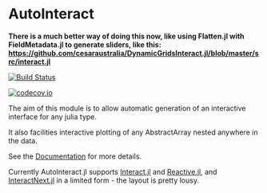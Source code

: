 # AutoInteract

__There is a much better way of doing this now, like using Flatten.jl with FieldMetadata.jl to generate sliders, like this:
https://github.com/cesaraustralia/DynamicGridsInteract.jl/blob/master/src/interact.jl__

[![Build Status](https://travis-ci.org/rafaqz/AutoInteract.jl.svg?branch=master)](https://travis-ci.org/rafaqz/AutoInteract.jl)

[![codecov.io](http://codecov.io/github/rafaqz/AutoInteract.jl/coverage.svg?branch=master)](http://codecov.io/github/rafaqz/AutoInteract.jl?branch=master)

The aim of this module is to allow automatic generation of an interactive
interface for any julia type.

It also facilities interactive plotting of any AbstractArray nested anywhere in
the data.


See the [Documentation](https://rafaqz.github.io/AutoInteract.jl/latest/) for more details.


Currently AutoInteract.jl supports [Interact.jl](https://github.com/JuliaGizmos/Interact.jl)
and [Reactive.jl](https://github.com/JuliaGizmos/Reactive.jl), and 
[InteractNext.jl](https://github.com/JuliaGizmos/InteractNext.jl) in a limited
form - the layout is pretty lousy.
